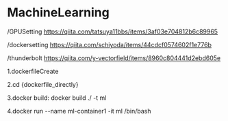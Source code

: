 # MachineLearning
/GPUSetting
https://qiita.com/tatsuya11bbs/items/3af03e704812b6c89965

/dockersetting
https://qiita.com/schiyoda/items/44cdcf0574602f1e776b

/thunderbolt
https://qiita.com/y-vectorfield/items/8960c804441d2ebd605e

1.dockerfileCreate

2.cd {dockerfile_directly}

3.docker build:
docker build ./ -t ml

4.docker run --name ml-container1 -it ml /bin/bash
